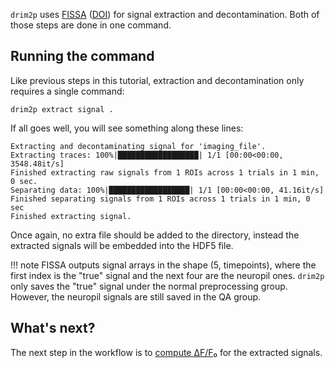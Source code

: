 `drim2p` uses [FISSA](https://github.com/rochefort-lab/fissa) ([DOI](https://doi.org/10.1038/s41598-018-21640-2)) for signal extraction and decontamination. Both of those steps are done in one command.

## Running the command

Like previous steps in this tutorial, extraction and decontamination only requires a single command:

```shell
drim2p extract signal .
```

If all goes well, you will see something along these lines:

```text
Extracting and decontaminating signal for 'imaging_file'.
Extracting traces: 100%|██████████████████| 1/1 [00:00<00:00, 3548.48it/s]
Finished extracting raw signals from 1 ROIs across 1 trials in 1 min, 0 sec.
Separating data: 100%|██████████████████| 1/1 [00:00<00:00, 41.16it/s]
Finished separating signals from 1 ROIs across 1 trials in 1 min, 0 sec
Finished extracting signal.
```

Once again, no extra file should be added to the directory, instead the extracted signals will be embedded into the HDF5 file.

!!! note
    FISSA outputs signal arrays in the shape (5, timepoints), where the first index is the "true" signal and the next four are the neuropil ones. `drim2p` only saves the "true" signal under the normal preprocessing group. However, the neuropil signals are still saved in the QA group.

## What's next?

The next step in the workflow is to [compute ΔF/F₀](dff-calculation.md) for the extracted signals.
